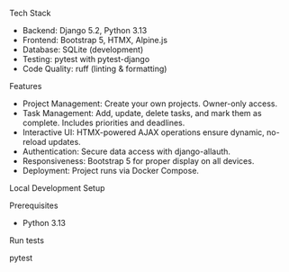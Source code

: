 Tech Stack

  - Backend: Django 5.2, Python 3.13
  - Frontend: Bootstrap 5, HTMX, Alpine.js
  - Database: SQLite (development)
  - Testing: pytest with pytest-django
  - Code Quality: ruff (linting & formatting)

  Features

  - Project Management: Create your own projects. Owner-only access.
  - Task Management: Add, update, delete tasks, and mark them as complete. Includes priorities and deadlines.
  - Interactive UI: HTMX-powered AJAX operations ensure dynamic, no-reload updates.
  - Authentication: Secure data access with django-allauth.
  - Responsiveness: Bootstrap 5 for proper display on all devices.
  - Deployment: Project runs via Docker Compose.

  Local Development Setup

  Prerequisites

  - Python 3.13

  Run tests
  
  pytest
